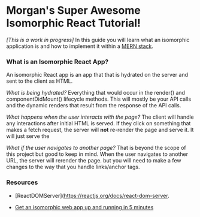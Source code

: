 # Morgan's Super Awesome Isomorphic React Tutorial!

*[This is a work in progress]* 
In this guide you will learn what an isomorphic application is and how to implement it within a [MERN stack](https://en.wikipedia.org/wiki/MEAN_(software_bundle)).

### What is an Isomorphic React App?
An isomorphic React app is an app that that is hydrated on the server and sent to the client as HTML.

 *What is being hydrated?* Everything that would occur in the render() and componentDidMount() lifecycle methods. This will mostly be your API calls and the dynamic renders that result from the response of the API calls.

*What happens when the user interacts with the page?* The client will handle any interactions after initial HTML is served. If they click on something that makes a fetch request, the server will **not** re-render the page and serve it. It will just serve the 

*What if the user navigates to another page?* That is beyond the scope of this project but good to keep in mind. When the user navigates to another URL, the server will rerender the page. but you will need to make a few changes to the way that you handle links/anchor tags.


### Resources
- [ReactDOMServer](https://reactjs.org/docs/react-dom-server.

- [Get an isomorphic web app up and running in 5 minutes](https://hackernoon.com/get-an-isomorphic-web-app-up-and-running-in-5-minutes-72da028c15dd)